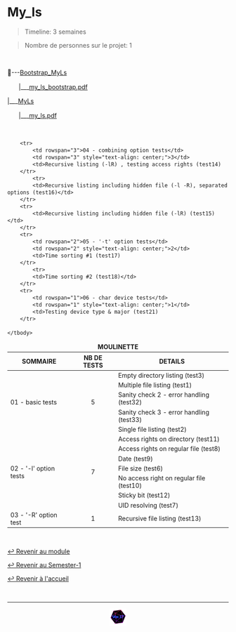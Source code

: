 # My_ls

> Timeline: 3 semaines

> Nombre de personnes sur le projet: 1

<br>

📂---[Bootstrap_MyLs](https://github.com/Studio-17/Epitech-Subjects/tree/main/Semester-1/B-PSU-100/My_ls/Bootstrap_MyLs)

ㅤㅤ|\_\_\_[my_ls_bootstrap.pdf](https://github.com/Studio-17/Epitech-Subjects/blob/main/Semester-1/B-PSU-100/My_ls/Bootstrap_MyLs/my_ls_bootstrap.pdf)

|\_\_\_[MyLs](https://github.com/Studio-17/Epitech-Subjects/tree/main/Semester-1/B-PSU-100/My_ls/MyLs)

ㅤㅤ|\_\_\_[my_ls.pdf](https://github.com/Studio-17/Epitech-Subjects/blob/main/Semester-1/B-PSU-100/My_ls/MyLs/my_ls.pdf)


<br>


<table align="center">
    <thead>
        <tr>
            <td colspan="3" align="center"><strong>MOULINETTE</strong></td>
        </tr>
        <tr>
            <th>SOMMAIRE</th>
            <th>NB DE TESTS</th>
            <th>DETAILS</th>
        </tr>
    </thead>
    <tbody>
        <tr>
            <td rowspan="5">01 - basic tests</td>
            <td rowspan="5" style="text-align: center;">5</td>
            <td>Empty directory listing (test3)
        </tr>
    		<tr>
			<td>Multiple file listing (test1)</td>
		</tr>
		<tr>
			<td>Sanity check 2 - error handling (test32)</td>
		</tr>
		<tr>
			<td>Sanity check 3 - error handling (test33)</td>
		</tr>
		<tr>
			<td>Single file listing (test2)</td>
		</tr>
        <tr>
            <td rowspan="7">02 - '-l' option tests</td>
            <td rowspan="7" style="text-align: center;">7</td>
            <td>Access rights on directory (test11)
        </tr>
    		<tr>
			<td>Access rights on regular file (test8)</td>
		</tr>
		<tr>
			<td>Date (test9)</td>
		</tr>
		<tr>
			<td>File size (test6)</td>
		</tr>
		<tr>
			<td>No access right on regular file (test10)</td>
		</tr>
		<tr>
			<td>Sticky bit (test12)</td>
		</tr>
		<tr>
			<td>UID resolving (test7)</td>
		</tr>
        <tr>
            <td rowspan="1">03 - '-R' option test</td>
            <td rowspan="1" style="text-align: center;">1</td>
            <td>Recursive file listing (test13)
        </tr>
    
        <tr>
            <td rowspan="3">04 - combining option tests</td>
            <td rowspan="3" style="text-align: center;">3</td>
            <td>Recursive listing (-lR) , testing access rights (test14)
        </tr>
    		<tr>
			<td>Recursive listing including hidden file (-l -R), separated options (test16)</td>
		</tr>
		<tr>
			<td>Recursive listing including hidden file (-lR) (test15)</td>
		</tr>
        <tr>
            <td rowspan="2">05 - '-t' option tests</td>
            <td rowspan="2" style="text-align: center;">2</td>
            <td>Time sorting #1 (test17)
        </tr>
    		<tr>
			<td>Time sorting #2 (test18)</td>
		</tr>
        <tr>
            <td rowspan="1">06 - char device tests</td>
            <td rowspan="1" style="text-align: center;">1</td>
            <td>Testing device type & major (test21)
        </tr>
    
	</tbody>
</table>

<br>

[↩️ Revenir au module](https://github.com/Studio-17/Epitech-Subjects/blob/main/Semester-1/B-PSU-100)

[↩️ Revenir au Semester-1](https://github.com/Studio-17/Epitech-Subjects/blob/main/Semester-1)

[↩️ Revenir à l'accueil](https://github.com/Studio-17/Epitech-Subjects/)

<br>

---

<div align="center">

<a href="https://github.com/Studio-17" target="_blank"><img src="../../../assets/voc17.gif" width="40"></a>

</div>